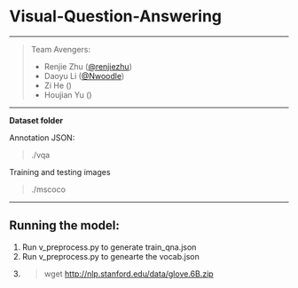 # Visual-Question-Answering
---
> Team Avengers:
> * Renjie Zhu ([@renjiezhu](https://github.com/renjiezhu))
> * Daoyu Li ([@Nwoodle](https://github.com/Nwoodle))
> * Zi He ()
> * Houjian Yu ()

---
  **Dataset folder**  
  
Annotation JSON:
>./vqa  

Training and testing images

>./mscoco

---
## Running the model:
1. Run v_preprocess.py to generate train_qna.json
2. Run v_preprocess.py to genearte the vocab.json
3. > wget http://nlp.stanford.edu/data/glove.6B.zip